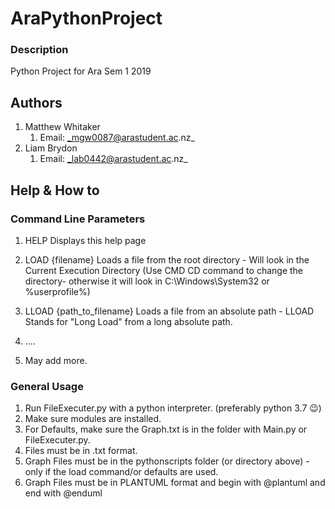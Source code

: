 # AraPythonProject
### Description
Python Project for Ara Sem 1 2019




## Authors

1. Matthew Whitaker 
    1. Email: _mgw0087@arastudent.ac.nz_
2. Liam Brydon 
    1. Email: _lab0442@arastudent.ac.nz_

## Help & How to

### Command Line Parameters

1. HELP Displays this help page
2. LOAD {filename} Loads a file from the root directory - Will look in the Current Execution Directory (Use CMD CD command to change the directory- otherwise it will look in C:\Windows\System32 or %userprofile%)
3. LLOAD {path_to_filename} Loads a file from an absolute path - LLOAD Stands for "Long Load" from a long absolute path.

4. ....
5. May add more.

### General Usage

1. Run FileExecuter.py with a python interpreter. (preferably python 3.7 😉) 
2. Make sure modules are installed.
3. For Defaults, make sure the Graph.txt is in the folder with Main.py or FileExecuter.py.
4. Files must be in .txt format.
5. Graph Files must be in the pythonscripts folder (or directory above) - only if the load command/or defaults are used.
6. Graph Files must be in PLANTUML format and begin with @plantuml and end with @enduml
